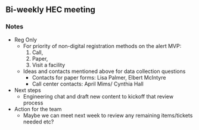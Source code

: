 ## Bi-weekly HEC meeting

### Notes
- Reg Only
     - For priority of non-digital registration methods on the alert MVP:
          1. Call,
          2. Paper,
          3. Visit a facility
     - Ideas and contacts mentioned above for data collection questions
          - Contacts for paper forms: Lisa Palmer, Elbert McIntyre
          - Call center contacts: April Mims/ Cynthia Hall
- Next steps
     - Engineering chat and draft new content to kickoff that review process
- Action for the team
     - Maybe we can meet next week to review any remaining items/tickets needed etc?

